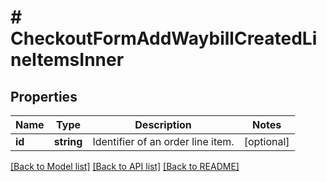# # CheckoutFormAddWaybillCreatedLineItemsInner

## Properties

Name | Type | Description | Notes
------------ | ------------- | ------------- | -------------
**id** | **string** | Identifier of an order line item. | [optional]

[[Back to Model list]](../../README.md#models) [[Back to API list]](../../README.md#endpoints) [[Back to README]](../../README.md)
